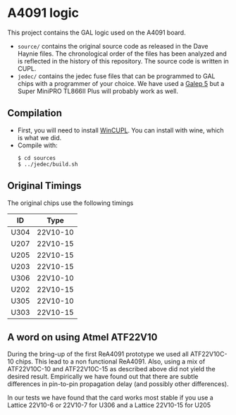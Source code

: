 # A4091 logic

This project contains the GAL logic used on the A4091 board.

 - `source/` contains the original source code as released in the
   Dave Haynie files. The chronological order of the files has been
   analyzed and is reflected in the history of this repository.
   The source code is written in CUPL.
 - `jedec/` contains the jedec fuse files that can be programmed to
   GAL chips with a programmer of your choice. We have used a [Galep 5](http://www.conitec.net/english/galep5.php)
   but a Super MiniPRO TL866II Plus will probably work as well.

## Compilation

 - First, you will need to install [WinCUPL](https://www.microchip.com/en-us/products/fpgas-and-plds/spld-cplds/pld-design-resources).
   You can install with wine, which is what we did.
 - Compile with:
   ```
   $ cd sources
   $ ../jedec/build.sh
   ```

## Original Timings

The original chips use the following timings

|  ID  |   Type   |
|------|----------|
| U304 | 22V10-10 |
| U207 | 22V10-15 |
| U205 | 22V10-15 |
| U203 | 22V10-15 |
| U306 | 22V10-10 |
| U202 | 22V10-15 |
| U305 | 22V10-10 |
| U303 | 22V10-15 |

## A word on using Atmel ATF22V10

During the bring-up of the first ReA4091 prototype we used all ATF22V10C-10
chips. This lead to a non functional ReA4091. Also, using a mix of ATF22V10C-10
and ATF22V10C-15 as described above did not yield the desired result.
Empirically we have found out that there are subtle differences in pin-to-pin
propagation delay (and possibly other differences).

In our tests we have found that the card works most stable if you use a
Lattice 22V10-6 or 22V10-7 for U306 and a Lattice 22V10-15 for U205


